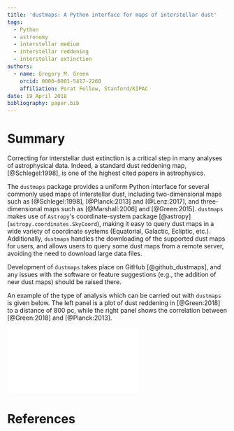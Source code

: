 ```yaml
---
title: 'dustmaps: A Python interface for maps of interstellar dust'
tags:
  - Python
  - astronomy
  - interstellar medium
  - interstellar reddening
  - interstellar extinction
authors:
  - name: Gregory M. Green
    orcid: 0000-0001-5417-2260
    affiliation: Porat Fellow, Stanford/KIPAC
date: 19 April 2018
bibliography: paper.bib
---
```


# Summary

Correcting for interstellar dust extinction is a critical step in many analyses of astrophysical data. Indeed, a standard dust reddening map, [@Schlegel:1998], is one of the highest cited papers in astrophysics. 

The ``dustmaps`` package provides a uniform Python interface for several commonly used maps of interstellar dust, including two-dimensional maps such as [@Schlegel:1998], [@Planck:2013] and [@Lenz:2017], and three-dimensional maps such as [@Marshall:2006] and [@Green:2015]. ``dustmaps`` makes use of ``Astropy``'s coordinate-system package [@astropy] (``astropy.coordinates.SkyCoord``), making it easy to query dust maps in a wide variety of coordinate systems (Equatorial, Galactic, Ecliptic, etc.). Additionally, ``dustmaps`` handles the downloading of the supported dust maps for users, and allows users to query some dust maps from a remote server, avoiding the need to download large data files.

Development of ``dustmaps`` takes place on GitHub [@github_dustmaps], and any issues with the software or feature suggestions (e.g., the addition of new dust maps) should be raised there.

An example of the type of analysis which can be carried out with ``dustmaps`` is given below. The left panel is a plot of dust reddening in [@Green:2018] to a distance of 800 pc, while the right panel shows the correlation between [@Green:2018] and [@Planck:2013].

![Figure 1: Example of the type of analysis made easy by ``dustmaps``.](figure.pdf)

# References
